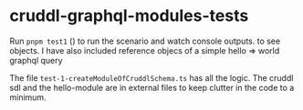 # cruddl-graphql-modules-tests

Run `pnpm test1` () to run the scenario and watch console outputs. to see objects. I have also included reference objecs of a simple hello => world graphql query

The file `test-1-createModuleOfCruddlSchema.ts` has all the logic.
The cruddl sdl and the hello-module are in external files to keep clutter in the code to a minimum.

